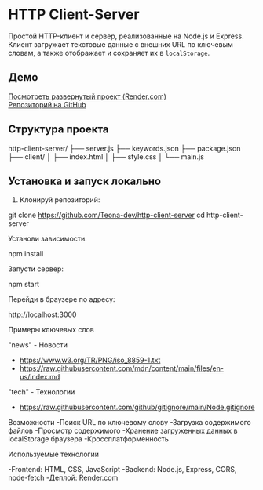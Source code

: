 # HTTP Client-Server

Простой HTTP-клиент и сервер, реализованные на Node.js и Express.  
Клиент загружает текстовые данные с внешних URL по ключевым словам, а также отображает и сохраняет их в `localStorage`.

## Демо

[Посмотреть развернутый проект (Render.com)](hhttps://http-client-server-o6k5.onrender.com)  
[Репозиторий на GitHub](https://github.com/Teona-dev/http-client-server)



## Структура проекта

http-client-server/
├── server.js
├── keywords.json
├── package.json
├── client/
│ ├── index.html
│ ├── style.css
│ └── main.js


## Установка и запуск локально

1. Клонируй репозиторий:

git clone https://github.com/Teona-dev/http-client-server
cd http-client-server

Установи зависимости:

npm install


Запусти сервер:

npm start

Перейди в браузере по адресу:

http://localhost:3000


Примеры ключевых слов

"news" - Новости
- https://www.w3.org/TR/PNG/iso_8859-1.txt
- https://raw.githubusercontent.com/mdn/content/main/files/en-us/index.md

"tech" - Технологии
- https://raw.githubusercontent.com/github/gitignore/main/Node.gitignore


Возможности
-Поиск URL по ключевому слову
-Загрузка содержимого файлов
-Просмотр содержимого
-Хранение загруженных данных в localStorage браузера
-Кроссплатформенность

Используемые технологии

-Frontend: HTML, CSS, JavaScript
-Backend: Node.js, Express, CORS, node-fetch
-Деплой: Render.com
